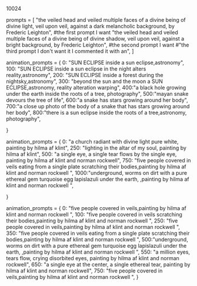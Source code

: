 
10024

prompts = [
    "the veiled head and veiled multiple faces of a divine being of divine light, veil upon veil, against a dark melancholic background, by Frederic Leighton", #the first prompt I want
    "the veiled head and veiled multiple faces of a divine being of divine shadow, veil upon veil, against a bright background, by Frederic Leighton", #the second prompt I want
    #"the third prompt I don't want it I commented it with an",
]

animation_prompts = {
    0: "SUN ECLIPSE inside a sun eclipse,astronomy",
    100: "SUN ECLIPSE inside a sun eclipse in the night alters reality,astronomy",
    200: "SUN ECLIPSE inside a forest during the nightsky,astronomy",
    300: "beyond the sun and the moon a SUN ECLIPSE,astronomy, reality alteration warping",
    400:"a black hole growing under the earth inside the roots of a tree, photography",
    500:"mayan snake devours the tree of life",
    600:"a snake has stars growing around her body",
    700:"a close up photo of the body of a snake that has stars growing around her body",
    800:"there is a sun eclipse inside the roots of a tree,astronomy, photography",

}

animation_prompts = {
    0: "a church radiant with divine light pure white, painting by hilma af klint",
    250: "lighting in the altar of my soul, painting by hilma af klint",
    500: "a single eye, a single tear flows by the single eye, painting by hilma af klint and norman rockwell",
    750: "five people covered in veils eating from a single plate scratching their bodies,painting by hilma af klint and norman rockwell ",
    1000:"underground, worms on dirt with a pure ethereal gem turquoise egg lapislazuli under the earth, ,painting by hilma af klint and norman rockwell ",
   
}


animation_prompts = {
    0: "five people covered in veils,painting by hilma af klint and norman rockwell ",
    100: "five people covered in veils scratching their bodies,painting by hilma af klint and norman rockwell ",
    250: "five people covered in veils,painting by hilma af klint and norman rockwell ",
    350: "five people covered in veils eating from a single plate scratching their bodies,painting by hilma af klint and norman rockwell ",
    500:"underground, worms on dirt with a pure ethereal gem turquoise egg lapislazuli under the earth, ,painting by hilma af klint and norman rockwell ",
    550: "a million eyes, tears flow, crying disorbited eyes, painting by hilma af klint and norman rockwell",
    650: "a single eye at the center, a single ethereal tear, painting by hilma af klint and norman rockwell",
    750: "five people covered in veils,painting by hilma af klint and norman rockwell ",
}

